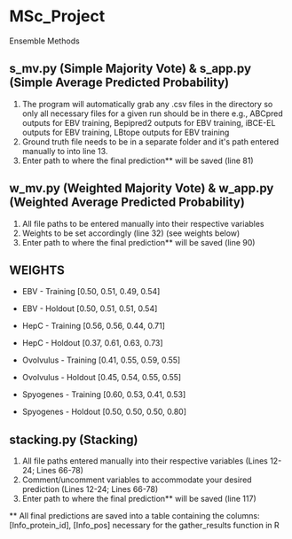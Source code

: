 # MSc_Project
Ensemble Methods

## s_mv.py (Simple Majority Vote) & s_app.py (Simple Average Predicted Probability)

1. The program will automatically grab any .csv files in the directory so only all necessary files for a given run should be in there
    e.g., ABCpred outputs for EBV training,
          Bepipred2 outputs for EBV training,
          iBCE-EL outputs for EBV training,
          LBtope outputs for EBV training
2. Ground truth file needs to be in a separate folder and it's path entered manually to into line 13.
3. Enter path to where the final prediction** will be saved (line 81)

## w_mv.py (Weighted Majority Vote) & w_app.py (Weighted Average Predicted Probability)

1. All file paths to be entered manually into their respective variables
2. Weights to be set accordingly (line 32) (see weights below)
3. Enter path to where the final prediction** will be saved (line 90)

## WEIGHTS

- EBV - Training        [0.50,	0.51,	0.49,	0.54]
- EBV - Holdout         [0.50,	0.51,	0.51,	0.54]

- HepC - Training       [0.56,	0.56,	0.44,	0.71]
- HepC - Holdout        [0.37,	0.61,	0.63,	0.73]

- Ovolvulus - Training  [0.41,	0.55,	0.59,	0.55]
- Ovolvulus - Holdout   [0.45,	0.54,	0.55,	0.55]

- Spyogenes - Training  [0.60,	0.53,	0.41,	0.53]
- Spyogenes - Holdout   [0.50,	0.50,	0.50,	0.80]

## stacking.py (Stacking)

1. All file paths entered manually into their respective variables (Lines 12-24; Lines 66-78)
2. Comment/uncomment variables to accommodate your desired prediction (Lines 12-24; Lines 66-78)
3. Enter path to where the final prediction** will be saved (line 117)

** All final predictions are saved into a table containing the columns:
    [Info_protein_id],
    [Info_pos] 
 necessary for the gather_results function in R



